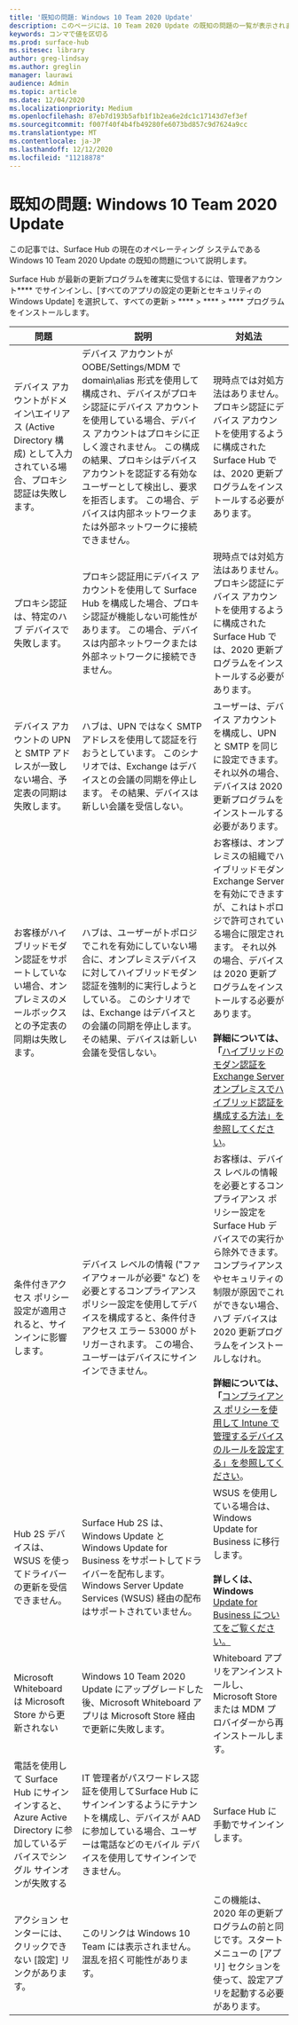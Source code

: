 ```yaml
---
title: '既知の問題: Windows 10 Team 2020 Update'
description: このページには、10 Team 2020 Update の既知の問題の一覧が表示されます。
keywords: コンマで値を区切る
ms.prod: surface-hub
ms.sitesec: library
author: greg-lindsay
ms.author: greglin
manager: laurawi
audience: Admin
ms.topic: article
ms.date: 12/04/2020
ms.localizationpriority: Medium
ms.openlocfilehash: 87eb7d193b5afb1f1b2ea6e2dc1c17143d7ef3ef
ms.sourcegitcommit: f007f40f4b4fb49280fe6073bd857c9d7624a9cc
ms.translationtype: MT
ms.contentlocale: ja-JP
ms.lasthandoff: 12/12/2020
ms.locfileid: "11218878"
---
```

# 既知の問題: Windows 10 Team 2020 Update 

この記事では、Surface Hub の現在のオペレーティング システムである Windows 10 Team 2020 Update の既知の問題について説明します。

Surface Hub が最新の更新プログラムを確実に受信するには、管理者アカウント**** でサインインし、[すべてのアプリの設定の更新とセキュリティの Windows Update] を選択して、すべての更新  >  ****  >  ****  >  **** プログラムをインストールします。



| 問題                                                                                                   | 説明                                                                                                                                                                                                                                                                                                                                                                                                                             | 対処法                                                                                                                                                                                                                                                                                                                                                                                                                                                                                                                            |
| ----------------------------------------------------------------------------------------------------------- | ------------------------------------------------------------------------------------------------------------------------------------------------------------------------------------------------------------------------------------------------------------------------------------------------------------------------------------------------------------------------------------------------------------------------------------------- | ------------------------------------------------------------------------------------------------------------------------------------------------------------------------------------------------------------------------------------------------------------------------------------------------------------------------------------------------------------------------------------------------------------------------------------------------------------------------------------------------------------------------------------- |
| デバイス アカウントがドメイン\エイリアス (Active Directory 構成) として入力されている場合、プロキシ認証は失敗します。            | デバイス アカウントが OOBE/Settings/MDM で domain\alias 形式を使用して構成され、デバイスがプロキシ認証にデバイス アカウントを使用している場合、デバイス アカウントはプロキシに正しく渡されません。 この構成の結果、プロキシはデバイス アカウントを認証する有効なユーザーとして検出し、要求を拒否します。 この場合、デバイスは内部ネットワークまたは外部ネットワークに接続できません。 | 現時点では対処方法はありません。 プロキシ認証にデバイス アカウントを使用するように構成された Surface Hub では、2020 更新プログラムをインストールする必要があります。                                                                                                                                                                                                                                                                                                                                                                                                |
| プロキシ認証は、特定のハブ デバイスで失敗します。                                                                        | プロキシ認証用にデバイス アカウントを使用して Surface Hub を構成した場合、プロキシ認証が機能しない可能性があります。 この場合、デバイスは内部ネットワークまたは外部ネットワークに接続できません。                                                                                                                                                                                                                                       | 現時点では対処方法はありません。 プロキシ認証にデバイス アカウントを使用するように構成された Surface Hub では、2020 更新プログラムをインストールする必要があります。                                                                                                                                                                                                                                                                                                                                                                                                |
| デバイス アカウントの UPN と SMTP アドレスが一致しない場合、予定表の同期は失敗します。                                                                        | ハブは、UPN ではなく SMTP アドレスを使用して認証を行おうとしています。 このシナリオでは、Exchange はデバイスとの会議の同期を停止します。 その結果、デバイスは新しい会議を受信しない。                                                                                                                                                                                                                                       | ユーザーは、デバイス アカウントを構成し、UPN と SMTP を同じに設定できます。 それ以外の場合、デバイスは 2020 更新プログラムをインストールする必要があります。                                                                                                                                                                                                                                                                                                                                                                                                 |
| お客様がハイブリッドモダン認証をサポートしていない場合、オンプレミスのメールボックスとの予定表の同期は失敗します。   | ハブは、ユーザーがトポロジでこれを有効にしていない場合に、オンプレミスデバイスに対してハイブリッドモダン認証を強制的に実行しようとしている。 このシナリオでは、Exchange はデバイスとの会議の同期を停止します。 その結果、デバイスは新しい会議を受信しない。                                                                                                                                        | お客様は、オンプレミスの組織でハイブリッドモダンExchange Serverを有効にできますが、これはトポロジで許可されている場合に限定されます。 それ以外の場合、デバイスは 2020 更新プログラムをインストールする必要があります。<br> <br>**詳細については、「**[ハイブリッドのモダン認証をExchange Serverオンプレミスでハイブリッド認証を構成する方法」を参照してください](https://docs.microsoft.com/microsoft-365/enterprise/configure-exchange-server-for-hybrid-modern-authentication)。                                                                                                |
| 条件付きアクセス ポリシー設定が適用されると、サインインに影響します。                                    | デバイス レベルの情報 ("ファイアウォールが必要" など) を必要とするコンプライアンス ポリシー設定を使用してデバイスを構成すると、条件付きアクセス エラー 53000 がトリガーされます。 この場合、ユーザーはデバイスにサインインできません。                                                                                                                                                                                                 | お客様は、デバイス レベルの情報を必要とするコンプライアンス ポリシー設定を Surface Hub デバイスでの実行から除外できます。 コンプライアンスやセキュリティの制限が原因でこれができない場合、ハブ デバイスは 2020 更新プログラムをインストールしなけれ。<br> <br>**詳細については、「**[コンプライアンス ポリシーを使用して Intune で管理するデバイスのルールを設定する」を参照してください](https:/docs.microsoft.com/mem/intune/protect/device-compliance-get-started)。 |
| Hub 2S デバイスは、WSUS を使ってドライバーの更新を受信できません。                                             | Surface Hub 2S は、Windows Update と Windows Update for Business をサポートしてドライバーを配布します。Windows Server Update Services (WSUS) 経由の配布はサポートされていません。                                                                                                                                                                                                                                                                      | WSUS を使用している場合は、Windows Update for Business に移行します。<br> <br>**詳しくは、Windows** [Update for Business についてをご覧ください。](https://docs.microsoft.com/windows/deployment/update/waas-manage-updates-wufb)                                                                                                                                                                                                                                                                                                                            |
| Microsoft Whiteboard は Microsoft Store から更新されない                                               | Windows 10 Team 2020 Update にアップグレードした後、Microsoft Whiteboard アプリは Microsoft Store 経由で更新に失敗します。                                                                                                                                                                                                                                                                                                                       | Whiteboard アプリをアンインストールし、Microsoft Store または MDM プロバイダーから再インストールします。                                                                                                                                                                                                                                                                                                                                                                                                                                          |
| 電話を使用して Surface Hub にサインインすると、Azure Active Directory に参加しているデバイスでシングル サインオンが失敗する | IT 管理者がパスワードレス認証を使用して[](surface-hub-2s-phone-authenticate.md)Surface Hub にサインインするようにテナントを構成し、デバイスが AAD に参加している場合、ユーザーは電話などのモバイル デバイスを使用してサインインできません。                                                                                                       | Surface Hub に手動でサインインします。                                                                                                                                                                                                                                                                                                                                                                                                                                                                                                      |
| アクション センターには、クリックできない [設定] リンクがあります。 | このリンクは Windows 10 Team には表示されません。混乱を招く可能性があります。                                                                                                       | この機能は、2020 年の更新プログラムの前と同じです。スタート メニューの [アプリ] セクションを使って、設定アプリを起動する必要があります。                                                                                                                                                                                                                                                                                                                                                                                                                           |

